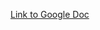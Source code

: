 [Link to Google Doc](https://docs.google.com/document/d/10xFVtb2gSn3q4mbTPdDWHPed-yYkBYu5qM0mjq_K7Yk/edit?usp=sharing)
